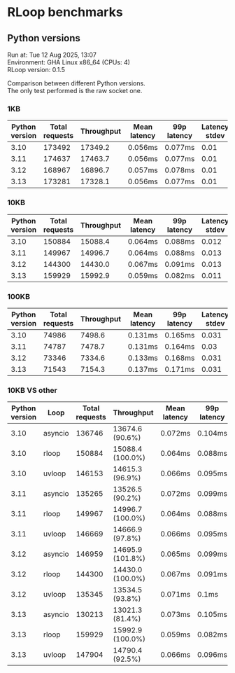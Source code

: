 # RLoop benchmarks

## Python versions

Run at: Tue 12 Aug 2025, 13:07    
Environment: GHA Linux x86_64 (CPUs: 4)    
RLoop version: 0.1.5    

Comparison between different Python versions.    
The only test performed is the raw socket one.


### 1KB

| Python version | Total requests | Throughput | Mean latency | 99p latency | Latency stdev |
| --- | --- | --- | --- | --- | --- |
| 3.10 | 173492 | 17349.2 | 0.056ms | 0.077ms | 0.01 |
| 3.11 | 174637 | 17463.7 | 0.056ms | 0.077ms | 0.01 |
| 3.12 | 168967 | 16896.7 | 0.057ms | 0.078ms | 0.01 |
| 3.13 | 173281 | 17328.1 | 0.056ms | 0.077ms | 0.01 |


### 10KB

| Python version | Total requests | Throughput | Mean latency | 99p latency | Latency stdev |
| --- | --- | --- | --- | --- | --- |
| 3.10 | 150884 | 15088.4 | 0.064ms | 0.088ms | 0.012 |
| 3.11 | 149967 | 14996.7 | 0.064ms | 0.088ms | 0.013 |
| 3.12 | 144300 | 14430.0 | 0.067ms | 0.091ms | 0.013 |
| 3.13 | 159929 | 15992.9 | 0.059ms | 0.082ms | 0.011 |


### 100KB

| Python version | Total requests | Throughput | Mean latency | 99p latency | Latency stdev |
| --- | --- | --- | --- | --- | --- |
| 3.10 | 74986 | 7498.6 | 0.131ms | 0.165ms | 0.031 |
| 3.11 | 74787 | 7478.7 | 0.131ms | 0.164ms | 0.03 |
| 3.12 | 73346 | 7334.6 | 0.133ms | 0.168ms | 0.031 |
| 3.13 | 71543 | 7154.3 | 0.137ms | 0.171ms | 0.031 |


### 10KB VS other

| Python version | Loop | Total requests | Throughput | Mean latency | 99p latency | Latency stdev |
| --- | --- | --- | --- | --- | --- | --- |
| 3.10 | asyncio | 136746 | 13674.6 (90.6%) | 0.072ms | 0.104ms | 0.015 |
| 3.10 | rloop | 150884 | 15088.4 (100.0%) | 0.064ms | 0.088ms | 0.012 |
| 3.10 | uvloop | 146153 | 14615.3 (96.9%) | 0.066ms | 0.095ms | 0.014 |
| 3.11 | asyncio | 135265 | 13526.5 (90.2%) | 0.072ms | 0.099ms | 0.014 |
| 3.11 | rloop | 149967 | 14996.7 (100.0%) | 0.064ms | 0.088ms | 0.013 |
| 3.11 | uvloop | 146669 | 14666.9 (97.8%) | 0.066ms | 0.095ms | 0.014 |
| 3.12 | asyncio | 146959 | 14695.9 (101.8%) | 0.065ms | 0.099ms | 0.016 |
| 3.12 | rloop | 144300 | 14430.0 (100.0%) | 0.067ms | 0.091ms | 0.013 |
| 3.12 | uvloop | 135345 | 13534.5 (93.8%) | 0.071ms | 0.1ms | 0.015 |
| 3.13 | asyncio | 130213 | 13021.3 (81.4%) | 0.073ms | 0.105ms | 0.017 |
| 3.13 | rloop | 159929 | 15992.9 (100.0%) | 0.059ms | 0.082ms | 0.011 |
| 3.13 | uvloop | 147904 | 14790.4 (92.5%) | 0.066ms | 0.096ms | 0.014 |
